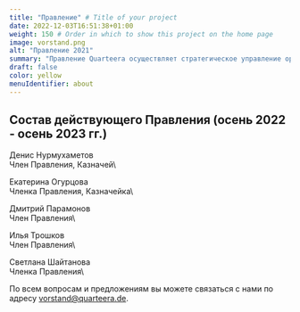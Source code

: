 ```yaml
---
title: "Правление" # Title of your project
date: 2022-12-03T16:51:38+01:00
weight: 150 # Order in which to show this project on the home page
image: vorstand.png
alt: "Правление 2021"
summary: "Правление Quarteera осуществляет стратегическое управление организацией, определяет приоритеты и ставит тактические цели, отвечает за кадровые вопросы."
draft: false
color: yellow
menuIdentifier: about
---
```


## Состав действующего Правления (осень 2022 - осень 2023 гг.)

Денис Нурмухаметов\
Член Правления, Казначей\

Екатерина Огурцова\
Членка Правления, Казначейка\

Дмитрий Парамонов\
Член Правления\

Илья Трошков\
Член Правления\

Светлана Шайтанова\
Членка Правления\

По всем вопросам и предложениям вы можете связаться с нами по адресу [vorstand@quarteera.de](mailto:vorstand@quarteera.de).
